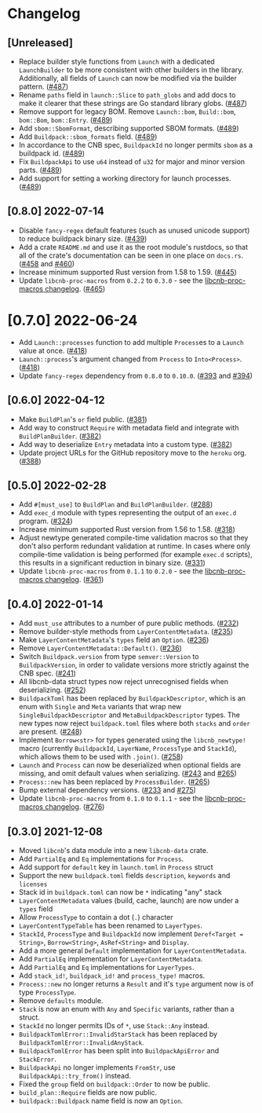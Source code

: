 # Changelog

## [Unreleased]

- Replace builder style functions from `Launch` with a dedicated `LaunchBuilder` to be more consistent with other builders in the library. Additionally, all fields of `Launch` can now be modified via the builder pattern. ([#487](https://github.com/heroku/libcnb.rs/pull/487))
- Rename `paths` field in `launch::Slice` to `path_globs` and add docs to make it clearer that these strings are Go standard library globs. ([#487](https://github.com/heroku/libcnb.rs/pull/487))
- Remove support for legacy BOM. Remove `Launch::bom`, `Build::bom`, `bom::Bom`, `bom::Entry`. ([#489](https://github.com/heroku/libcnb.rs/pull/489))
- Add `sbom::SbomFormat`, describing supported SBOM formats. ([#489](https://github.com/heroku/libcnb.rs/pull/489))
- Add `Buildpack::sbom_formats` field. ([#489](https://github.com/heroku/libcnb.rs/pull/489))
- In accordance to the CNB spec, `BuildpackId` no longer permits `sbom` as a buildpack id. ([#489](https://github.com/heroku/libcnb.rs/pull/489))
- Fix `BuildpackApi` to use `u64` instead of `u32` for major and minor version parts. ([#489](https://github.com/heroku/libcnb.rs/pull/489))
- Add support for setting a working directory for launch processes. ([#489](https://github.com/heroku/libcnb.rs/pull/489))

## [0.8.0] 2022-07-14

- Disable `fancy-regex` default features (such as unused unicode support) to reduce buildpack binary size. ([#439](https://github.com/heroku/libcnb.rs/pull/439))
- Add a crate `README.md` and use it as the root module's rustdocs, so that all of the crate's documentation can be seen in one place on `docs.rs`. ([#458](https://github.com/heroku/libcnb.rs/pull/458) and [#460](https://github.com/heroku/libcnb.rs/pull/460))
- Increase minimum supported Rust version from 1.58 to 1.59. ([#445](https://github.com/heroku/libcnb.rs/pull/445))
- Update `libcnb-proc-macros` from `0.2.2` to `0.3.0` - see the [libcnb-proc-macros changelog](../libcnb-proc-macros/CHANGELOG.md#030-2022-07-14). ([#465](https://github.com/heroku/libcnb.rs/pull/465))

# [0.7.0] 2022-06-24

- Add `Launch::processes` function to add multiple `Process`es to a `Launch` value at once. ([#418](https://github.com/heroku/libcnb.rs/pull/418))
- `Launch::process`'s argument changed from `Process` to `Into<Process>`. ([#418](https://github.com/heroku/libcnb.rs/pull/418))
- Update `fancy-regex` dependency from `0.8.0` to `0.10.0`. ([#393](https://github.com/heroku/libcnb.rs/pull/393) and [#394](https://github.com/heroku/libcnb.rs/pull/394))

## [0.6.0] 2022-04-12

- Make `BuildPlan`'s `or` field public. ([#381](https://github.com/heroku/libcnb.rs/pull/381))
- Add way to construct `Require` with metadata field and integrate with `BuildPlanBuilder`. ([#382](https://github.com/heroku/libcnb.rs/pull/382))
- Add way to deserialize `Entry` metadata into a custom type. ([#382](https://github.com/heroku/libcnb.rs/pull/382))
- Update project URLs for the GitHub repository move to the `heroku` org. ([#388](https://github.com/heroku/libcnb.rs/pull/388))

## [0.5.0] 2022-02-28

- Add `#[must_use]` to `BuildPlan` and `BuildPlanBuilder`. ([#288](https://github.com/heroku/libcnb.rs/pull/288))
- Add `exec_d` module with types representing the output of an `exec.d` program. ([#324](https://github.com/heroku/libcnb.rs/pull/324))
- Increase minimum supported Rust version from 1.56 to 1.58. ([#318](https://github.com/heroku/libcnb.rs/pull/318))
- Adjust newtype generated compile-time validation macros so that they don't also perform redundant validation at runtime. In cases where only compile-time validation is being performed (for example `exec.d` scripts), this results in a significant reduction in binary size. ([#331](https://github.com/heroku/libcnb.rs/pull/331))
- Update `libcnb-proc-macros` from `0.1.1` to `0.2.0` - see the [libcnb-proc-macros changelog](../libcnb-proc-macros/CHANGELOG.md#020-2022-02-28). ([#361](https://github.com/heroku/libcnb.rs/pull/361))

## [0.4.0] 2022-01-14

- Add `must_use` attributes to a number of pure public methods. ([#232](https://github.com/heroku/libcnb.rs/pull/232))
- Remove builder-style methods from `LayerContentMetadata`. ([#235](https://github.com/heroku/libcnb.rs/pull/235))
- Make `LayerContentMetadata`'s `types` field an `Option`. ([#236](https://github.com/heroku/libcnb.rs/pull/236))
- Remove `LayerContentMetadata::Default()`. ([#236](https://github.com/heroku/libcnb.rs/pull/236))
- Switch `Buildpack.version` from type `semver::Version` to `BuildpackVersion`, in order to validate versions more strictly against the CNB spec. ([#241](https://github.com/heroku/libcnb.rs/pull/241))
- All libcnb-data struct types now reject unrecognised fields when deserializing. ([#252](https://github.com/heroku/libcnb.rs/pull/252))
- `BuildpackToml` has been replaced by `BuildpackDescriptor`, which is an enum with `Single` and `Meta` variants that wrap new `SingleBuildpackDescriptor` and `MetaBuildpackDescriptor` types. The new types now reject `buildpack.toml` files where both `stacks` and `order` are present. ([#248](https://github.com/heroku/libcnb.rs/pull/248))
- Implement `Borrow<str>` for types generated using the `libcnb_newtype!` macro (currently `BuildpackId`, `LayerName`, `ProcessType` and `StackId`), which allows them to be used with `.join()`. ([#258](https://github.com/heroku/libcnb.rs/pull/258))
- `Launch` and `Process` can now be deserialized when optional fields are missing, and omit default values when serializing. ([#243](https://github.com/heroku/libcnb.rs/pull/243) and [#265](https://github.com/heroku/libcnb.rs/pull/265))
- `Process::new` has been replaced by `ProcessBuilder`. ([#265](https://github.com/heroku/libcnb.rs/pull/265))
- Bump external dependency versions. ([#233](https://github.com/heroku/libcnb.rs/pull/233) and [#275](https://github.com/heroku/libcnb.rs/pull/275))
- Update `libcnb-proc-macros` from `0.1.0` to `0.1.1` - see the [libcnb-proc-macros changelog](../libcnb-proc-macros/CHANGELOG.md#011-2022-01-14). ([#276](https://github.com/heroku/libcnb.rs/pull/276))

## [0.3.0] 2021-12-08

- Moved `libcnb`'s data module into a new `libcnb-data` crate.
- Add `PartialEq` and `Eq` implementations for `Process`.
- Add support for `default` key in `launch.toml` in `Process` struct
- Support the new `buildpack.toml` fields `description`, `keywords` and `licenses`
- Stack id in `buildpack.toml` can now be `*` indicating "any" stack
- `LayerContentMetadata` values (build, cache, launch) are now under a `types` field
- Allow `ProcessType` to contain a dot (`.`) character
- `LayerContentTypeTable` has been renamed to `LayerTypes`.
- `StackId`, `ProcessType` and `BuildpackId` now implement `Deref<Target = String>`, `Borrow<String>`, `AsRef<String>` and `Display`.
- Add a more general `Default` implementation for `LayerContentMetadata`.
- Add `PartialEq` implementation for `LayerContentMetadata`.
- Add `PartialEq` and `Eq` implementations for `LayerTypes`.
- Add `stack_id!`, `buildpack_id!` and `process_type!` macros.
- `Process::new` no longer returns a `Result` and it's `type` argument now is of type `ProcessType`.
- Remove `defaults` module.
- `Stack` is now an enum with `Any` and `Specific` variants, rather than a struct.
- `StackId` no longer permits IDs of `*`, use `Stack::Any` instead.
- `BuildpackTomlError::InvalidStarStack` has been replaced by `BuildpackTomlError::InvalidAnyStack`.
- `BuildpackTomlError` has been split into `BuildpackApiError` and `StackError`.
- `BuildpackApi` no longer implements `FromStr`, use `BuildpackApi::try_from()` instead.
- Fixed the `group` field on `buildpack::Order` to now be public.
- `build_plan::Require` fields are now public.
- `buildpack::Buildpack` name field is now an `Option`.
